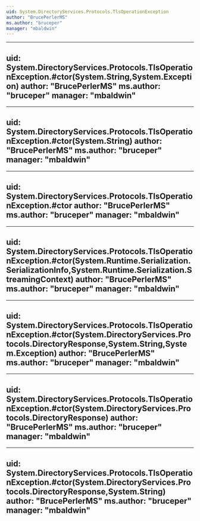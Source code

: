 ```yaml
---
uid: System.DirectoryServices.Protocols.TlsOperationException
author: "BrucePerlerMS"
ms.author: "bruceper"
manager: "mbaldwin"
---
```


---
uid: System.DirectoryServices.Protocols.TlsOperationException.#ctor(System.String,System.Exception)
author: "BrucePerlerMS"
ms.author: "bruceper"
manager: "mbaldwin"
---

---
uid: System.DirectoryServices.Protocols.TlsOperationException.#ctor(System.String)
author: "BrucePerlerMS"
ms.author: "bruceper"
manager: "mbaldwin"
---

---
uid: System.DirectoryServices.Protocols.TlsOperationException.#ctor
author: "BrucePerlerMS"
ms.author: "bruceper"
manager: "mbaldwin"
---

---
uid: System.DirectoryServices.Protocols.TlsOperationException.#ctor(System.Runtime.Serialization.SerializationInfo,System.Runtime.Serialization.StreamingContext)
author: "BrucePerlerMS"
ms.author: "bruceper"
manager: "mbaldwin"
---

---
uid: System.DirectoryServices.Protocols.TlsOperationException.#ctor(System.DirectoryServices.Protocols.DirectoryResponse,System.String,System.Exception)
author: "BrucePerlerMS"
ms.author: "bruceper"
manager: "mbaldwin"
---

---
uid: System.DirectoryServices.Protocols.TlsOperationException.#ctor(System.DirectoryServices.Protocols.DirectoryResponse)
author: "BrucePerlerMS"
ms.author: "bruceper"
manager: "mbaldwin"
---

---
uid: System.DirectoryServices.Protocols.TlsOperationException.#ctor(System.DirectoryServices.Protocols.DirectoryResponse,System.String)
author: "BrucePerlerMS"
ms.author: "bruceper"
manager: "mbaldwin"
---
